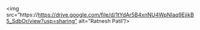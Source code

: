 <img src=”https://https://drive.google.com/file/d/1tYdAr5B4xnNU4WpNIaq9EjikB5_SdbOr/view?usp=sharing” alt=”Ratnesh Patil”/>
